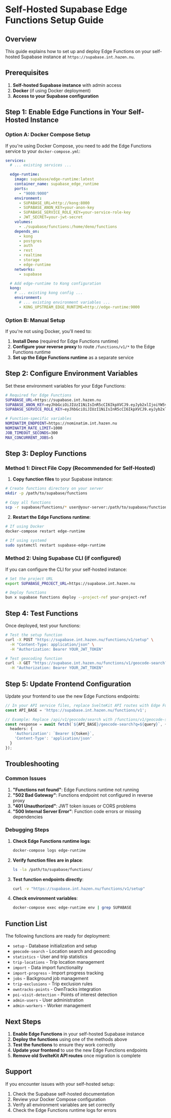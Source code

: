 # Self-Hosted Supabase Edge Functions Setup Guide

## Overview

This guide explains how to set up and deploy Edge Functions on your self-hosted Supabase instance at `https://supabase.int.hazen.nu`.

## Prerequisites

1. **Self-hosted Supabase instance** with admin access
2. **Docker** (if using Docker deployment)
3. **Access to your Supabase configuration**

## Step 1: Enable Edge Functions in Your Self-Hosted Instance

### Option A: Docker Compose Setup

If you're using Docker Compose, you need to add the Edge Functions service to your `docker-compose.yml`:

```yaml
services:
  # ... existing services ...

  edge-runtime:
    image: supabase/edge-runtime:latest
    container_name: supabase_edge_runtime
    ports:
      - "9000:9000"
    environment:
      - SUPABASE_URL=http://kong:8000
      - SUPABASE_ANON_KEY=your-anon-key
      - SUPABASE_SERVICE_ROLE_KEY=your-service-role-key
      - JWT_SECRET=your-jwt-secret
    volumes:
      - ./supabase/functions:/home/deno/functions
    depends_on:
      - kong
      - postgres
      - auth
      - rest
      - realtime
      - storage
      - edge-runtime
    networks:
      - supabase

  # Add edge-runtime to Kong configuration
  kong:
    # ... existing kong config ...
    environment:
      # ... existing environment variables ...
      - KONG_UPSTREAM_EDGE_RUNTIME=http://edge-runtime:9000
```

### Option B: Manual Setup

If you're not using Docker, you'll need to:

1. **Install Deno** (required for Edge Functions runtime)
2. **Configure your reverse proxy** to route `/functions/v1/*` to the Edge Functions runtime
3. **Set up the Edge Functions runtime** as a separate service

## Step 2: Configure Environment Variables

Set these environment variables for your Edge Functions:

```bash
# Required for Edge Functions
SUPABASE_URL=https://supabase.int.hazen.nu
SUPABASE_ANON_KEY=eyJhbGciOiJIUzI1NiIsInR5cCI6IkpXVCJ9.eyJyb2xlIjoiYW5vbiIsImlzcyI6InN1cGFiYXNlIiwiaWF0IjoxNzUxNTgwMDAwLCJleHAiOjE5MDkzNDY0MDB9.zm02o7vuCndmRp5PzaXh36DEwioJFeXSjQ-IlkQVkQg
SUPABASE_SERVICE_ROLE_KEY=eyJhbGciOiJIUzI1NiIsInR5cCI6IkpXVCJ9.eyJyb2xlIjoic2VydmljZV9yb2xlIiwiaXNzIjoic3VwYWJhc2UiLCJpYXQiOjE3NTE1ODAwMDAsImV4cCI6MTkwOTM0NjQwMH0._6nGZcqo0Btk_8DEgJkOPDeuIgmbNYkAr0fXNsTUb08

# Function-specific variables
NOMINATIM_ENDPOINT=https://nominatim.int.hazen.nu
NOMINATIM_RATE_LIMIT=1000
JOB_TIMEOUT_SECONDS=300
MAX_CONCURRENT_JOBS=5
```

## Step 3: Deploy Functions

### Method 1: Direct File Copy (Recommended for Self-Hosted)

1. **Copy function files** to your Supabase instance:

```bash
# Create functions directory on your server
mkdir -p /path/to/supabase/functions

# Copy all functions
scp -r supabase/functions/* user@your-server:/path/to/supabase/functions/
```

2. **Restart the Edge Functions runtime**:

```bash
# If using Docker
docker-compose restart edge-runtime

# If using systemd
sudo systemctl restart supabase-edge-runtime
```

### Method 2: Using Supabase CLI (if configured)

If you can configure the CLI for your self-hosted instance:

```bash
# Set the project URL
export SUPABASE_PROJECT_URL=https://supabase.int.hazen.nu

# Deploy functions
bun x supabase functions deploy --project-ref your-project-ref
```

## Step 4: Test Functions

Once deployed, test your functions:

```bash
# Test the setup function
curl -X POST "https://supabase.int.hazen.nu/functions/v1/setup" \
  -H "Content-Type: application/json" \
  -H "Authorization: Bearer YOUR_JWT_TOKEN"

# Test geocoding function
curl -X GET "https://supabase.int.hazen.nu/functions/v1/geocode-search?q=Amsterdam" \
  -H "Authorization: Bearer YOUR_JWT_TOKEN"
```

## Step 5: Update Frontend Configuration

Update your frontend to use the new Edge Functions endpoints:

```typescript
// In your API service files, replace SvelteKit API routes with Edge Functions
const API_BASE = 'https://supabase.int.hazen.nu/functions/v1';

// Example: Replace /api/v1/geocode/search with /functions/v1/geocode-search
const response = await fetch(`${API_BASE}/geocode-search?q=${query}`, {
  headers: {
    'Authorization': `Bearer ${token}`,
    'Content-Type': 'application/json'
  }
});
```

## Troubleshooting

### Common Issues

1. **"Functions not found"**: Edge Functions runtime not running
2. **"502 Bad Gateway"**: Functions endpoint not configured in reverse proxy
3. **"401 Unauthorized"**: JWT token issues or CORS problems
4. **"500 Internal Server Error"**: Function code errors or missing dependencies

### Debugging Steps

1. **Check Edge Functions runtime logs**:
   ```bash
   docker-compose logs edge-runtime
   ```

2. **Verify function files are in place**:
   ```bash
   ls -la /path/to/supabase/functions/
   ```

3. **Test function endpoints directly**:
   ```bash
   curl -v "https://supabase.int.hazen.nu/functions/v1/setup"
   ```

4. **Check environment variables**:
   ```bash
   docker-compose exec edge-runtime env | grep SUPABASE
   ```

## Function List

The following functions are ready for deployment:

- `setup` - Database initialization and setup
- `geocode-search` - Location search and geocoding
- `statistics` - User and trip statistics
- `trip-locations` - Trip location management
- `import` - Data import functionality
- `import-progress` - Import progress tracking
- `jobs` - Background job management
- `trip-exclusions` - Trip exclusion rules
- `owntracks-points` - OwnTracks integration
- `poi-visit-detection` - Points of interest detection
- `admin-users` - User administration
- `admin-workers` - Worker management

## Next Steps

1. **Enable Edge Functions** in your self-hosted Supabase instance
2. **Deploy the functions** using one of the methods above
3. **Test the functions** to ensure they work correctly
4. **Update your frontend** to use the new Edge Functions endpoints
5. **Remove old SvelteKit API routes** once migration is complete

## Support

If you encounter issues with your self-hosted setup:

1. Check the Supabase self-hosted documentation
2. Review your Docker Compose configuration
3. Verify all environment variables are set correctly
4. Check the Edge Functions runtime logs for errors